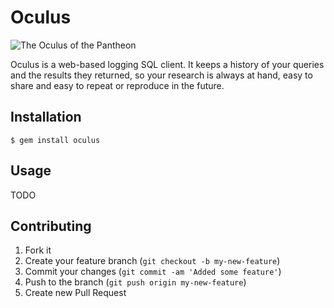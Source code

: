 # Oculus

![The Oculus of the Pantheon](http://upload.wikimedia.org/wikipedia/commons/1/17/Oculus_of_the_Pantheon.jpg)

Oculus is a web-based logging SQL client.  It keeps a history of your queries
and the results they returned, so your research is always at hand, easy to share
and easy to repeat or reproduce in the future.

## Installation

    $ gem install oculus

## Usage

TODO

## Contributing

1. Fork it
2. Create your feature branch (`git checkout -b my-new-feature`)
3. Commit your changes (`git commit -am 'Added some feature'`)
4. Push to the branch (`git push origin my-new-feature`)
5. Create new Pull Request
